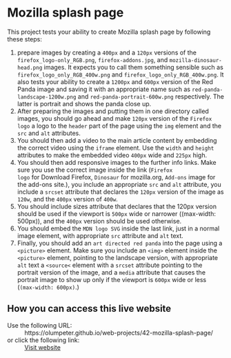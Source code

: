 # Mozilla splash page

This project tests your ability to create Mozilla splash page by following these steps:
  1. prepare images by creating a <code>400px</code> and a <code>120px</code> versions of the <code>firefox_logo-only_RGB.png</code>, <code>firefox-addons.jpg</code>, and <code>mozilla-dinosaur-head.png</code> images. It expects you to call them something sensible such as <code>firefox_logo_only_RGB_400w.png</code> and <code>firefox_logo_only_RGB_400w.png</code>. It also tests your ability to create a <code>1200px</code> and <code>600px</code> version of the Red Panda image and saving it with an appropriate name such as <code>red-panda-landscape-1200w.png</code> and <code>red-panda-portrait-600w.png</code> respectively. The latter is portrait and shows the panda close up.
  1. After preparing the images and putting them in one directory called images, you should go ahead and make <code>120px</code> version of the <code>Firefox logo</code> a logo to the <code>header</code> part of the page using the <code>img</code> element and the <code>src</code> and <code>alt</code> attributes.
  1. You should then add a video to the main article content by embedding the correct video using the <code>iframe</code> element. Use the <code>width</code> and <code>height</code> attributes to make the embedded video <code>400px</code> wide and <code>225px</code> high.
  1. You should then add responsive images to the further info links. Make sure you use the correct image inside the link (<code>Firefox logo</code> for Download Firefox, <code>Dinosaur</code> for mozilla.org, <code>Add-ons</code> image for the add-ons site.), you include an appropriate <code>src</code> and <code>alt</code> attribute, you include a <code>srcset</code> attribute that declares the <code>120px</code> version of the image as <code>120w</code>, and the <code>400px</code> version of <code>400w</code>.
  1. You should include sizes attribute that declares that the <ode>120px</code> version should be used if the viewport is <code>500px</code> wide or narrower ((max-width: 500px)), and the <code>400px</code> version should be used otherwise.
  1. You should embed the <code>MDN logo SVG</code> inside the last link, just in a normal image element, with appropriate <code>src</code> attribute and <code>alt</code> text.
  1. Finally, you should add an <code>art directed red panda</code> into the page using a <code>&lt;picture&gt;</code> element. Make sure you include an <code>&lt;img&gt;</code> element inside the <code>&lt;picture&gt;</code> element, pointing to the landscape version, with appropriate <code>alt</code> text a <code>&lt;source&lt;</code> element with a <code>srcset</code> attribute pointing to the portrait version of the image, and a <code>media</code> attribute that causes the portrait image to show up only if the viewport is <code>600px</code> wide or less (<code>(max-width: 600px)</code>.)

## How you can access this live website

<dl>
  Use the following URL:
  <dd>
    https://olumpeter.github.io/web-projects/42-mozilla-splash-page/
  </dd>
  or click the following link:
  <dd>
    <a href="https://olumpeter.github.io/web-projects/42-mozilla-splash-page/">Visit website</a>
  </dd>
</dl>
